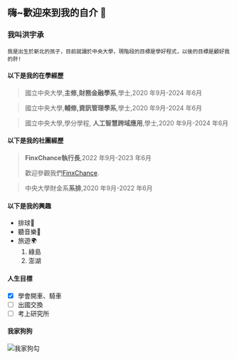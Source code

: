 ## 嗨~歡迎來到我的自介 👋
### 我叫洪宇承
```
我是出生於新北的孩子，目前就讀於中央大學，現階段的目標是學好程式，以後的目標是顧好我的肝!
```
#### 以下是我的在學經歷
> 國立中央大學,**主修,財務金融學系**,學士,2020 年9月-2024 年6月

> 國立中央大學,**輔修,資訊管理學系**,學士,2020 年9月-2024 年6月

> 國立中央大學,學分學程, **人工智慧跨域應用**,學士,2020 年9月-2024 年6月


#### 以下是我的社團經歷
> **FinxChance執行長**,2022 年9月-2023 年6月
> 
>歡迎參觀我們[FinxChance](https://www.facebook.com/NCUFinAandCA/).

> 中央大學財金系**系排**,2020 年9月-2022 年6月

#### 以下是我的興趣
- 排球:volleyball:
- 聽音樂:musical_note:
- 旅遊:earth_africa:
  1. 綠島
  2. 澎湖  

#### 人生目標
- [x] 學會開車、騎車
- [ ] 出國交換
- [ ] 考上研究所

#### 我家狗狗
![我家狗勾](https://myoctocat.com/assets/images/base-octocat.svg)


<!--
**yucheng0706/yucheng0706** is a ✨ _special_ ✨ repository because its `README.md` (this file) appears on your GitHub profile.

Here are some ideas to get you started:

- 🔭 I’m currently working on ...
- 🌱 I’m currently learning ...
- 👯 I’m looking to collaborate on ...
- 🤔 I’m looking for help with ...
- 💬 Ask me about ...
- 📫 How to reach me: ...
- 😄 Pronouns: ...
- ⚡ Fun fact: ...
-->
